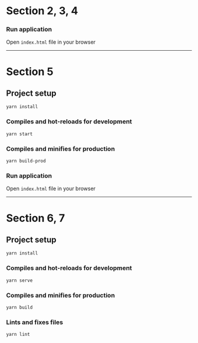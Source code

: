 # Section 2, 3, 4

### Run application
Open <code>index.html</code> file in your browser

<hr />

# Section 5

## Project setup
```
yarn install
```

### Compiles and hot-reloads for development
```
yarn start
```

### Compiles and minifies for production
```
yarn build-prod
```

### Run application
Open <code>index.html</code> file in your browser

<hr />

# Section 6, 7

## Project setup
```
yarn install
```

### Compiles and hot-reloads for development
```
yarn serve
```

### Compiles and minifies for production
```
yarn build
```

### Lints and fixes files
```
yarn lint
```

